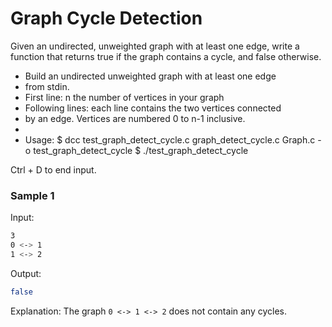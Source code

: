 # Graph Cycle Detection

Given an undirected, unweighted graph with at least one edge, write a function that returns true if the graph contains a cycle, and false otherwise.




 * Build an undirected unweighted graph with at least one edge
 * from stdin.
 * First line: n the number of vertices in your graph
 * Following lines: each line contains the two vertices connected
 * by an edge. Vertices are numbered 0 to n-1 inclusive.
 *
 * Usage:
    $ dcc test_graph_detect_cycle.c graph_detect_cycle.c Graph.c -o test_graph_detect_cycle
    $ ./test_graph_detect_cycle

Ctrl + D to end input.


### Sample 1

Input:

```bash
3
0 <-> 1
1 <-> 2

```

Output:

```bash
false
```

Explanation: The graph `0 <-> 1 <-> 2` does not contain any cycles.
    